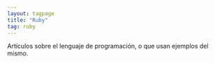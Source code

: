 ```yaml
---
layout: tagpage
title: "Ruby"
tag: ruby
---
```


Artículos sobre el lenguaje de programación, o que usan ejemplos del mismo.
